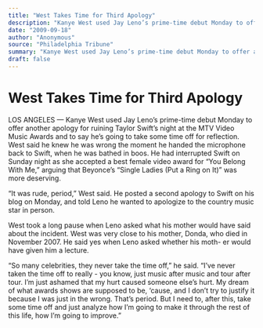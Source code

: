 ```yaml
---
title: "West Takes Time for Third Apology"
description: "Kanye West used Jay Leno’s prime-time debut Monday to offer another apology for ruining Taylor Swift’s night at the MTV Video Music Awards. He had interrupted Swift on Sunday night as she accepted a b..."
date: "2009-09-18"
author: "Anonymous"
source: "Philadelphia Tribune"
summary: "Kanye West used Jay Leno’s prime-time debut Monday to offer another apology for ruining Taylor Swift’s night at the MTV Video Music Awards. He had interrupted Swift on Sunday night as she accepted a best female video award for “You Belong With Me” arguing that Beyonce’s “Single Ladies (Put a Ring on It)” was more deserving. West said he knew he was wrong the moment he handed the microphone back to Swift, when"
draft: false
---
```


# West Takes Time for Third Apology

LOS ANGELES — Kanye West used Jay Leno’s prime-time debut Monday to offer another apology for ruining Taylor Swift’s night at the MTV Video Music Awards and to say he’s going to take some time off for reflection. West said he knew he was wrong the moment he handed the microphone back to Swift, when he was bathed in boos. He had interrupted Swift on Sunday night as she accepted a best female video award for “You Belong With Me,” arguing that Beyonce’s “Single Ladies (Put a Ring on It)” was more deserving.

“It was rude, period,” West said. He posted a second apology to Swift on his blog on Monday, and told Leno he wanted to apologize to the country music star in person.

West took a long pause when Leno asked what his mother would have said about the incident. West was very close to his mother, Donda, who died in November 2007. He said yes when Leno asked whether his moth- er would have given him a lecture.

“So many celebrities, they never take the time off,” he said. “I’ve never taken the time off to really - you know, just music after music and tour after tour. I’m just ashamed that my hurt caused someone else’s hurt. My dream of what awards shows are supposed to be, ‘cause, and I don’t try to justify it because I was just in the wrong. That’s period. But I need to, after this, take some time off and just analyze how I’m going to make it through the rest of this life, how I’m going to improve.”
